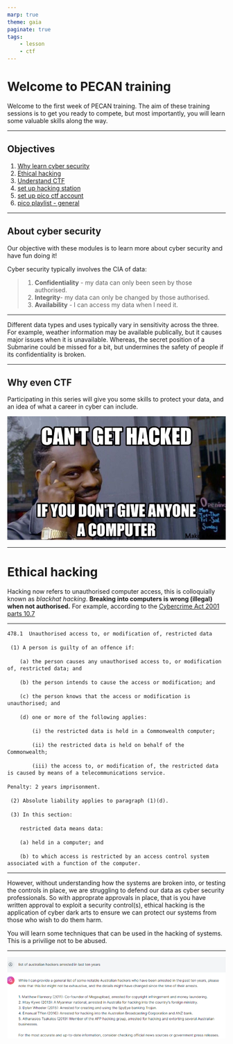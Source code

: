 ```yaml
---
marp: true
theme: gaia
paginate: true
tags:
    - lesson
    - ctf
---
```


# Welcome to PECAN training

Welcome to the first week of PECAN training. The aim of these training sessions is to get you ready to compete, but most importantly, you will learn some valuable skills along the way.

---

## Objectives

1. [Why learn cyber security](#about-cyber-security)
1. [Ethical hacking](#ethical-hacking)
1. [Understand CTF](./about_ctf.md)
1. [set up hacking station](./about_hacking_station.md)
1. [set up pico ctf account](./about_picoctf.md)
1. [pico playlist - general](../labs/pico_playlist_general_1.md)

---

## About cyber security

Our objective with these modules is to learn more about cyber security and have fun doing it!

Cyber security typically involves the CIA of data:
>
> 1. **Confidentiality** - my data can only been seen by those authorised.
> 1. **Integrity**- my data can only be changed by those authorised.
> 1. **Availability** - I can access my data when I need it.

---

Different data types and uses typically vary in sensitivity across the three. For example, weather information may be available publically, but it causes major issues when it is unavailable. Whereas, the secret position of a Submarine could be missed for a bit, but undermines the safety of people if its confidentiality is broken.

---

## Why even CTF

Participating in this series will give you some skills to protect your data, and an idea of what a career in cyber can include.

![image](../img/Security-meme-35.png)

---

# Ethical hacking

Hacking now refers to unauthorised computer access, this is colloquially known as _blackhat hacking_.  **Breaking into computers is wrong (illegal) when not authorised.**  For example, according to the [Cybercrime Act 2001 parts 10.7](https://www.legislation.gov.au/C2004A00937/latest)

---

```
478.1  Unauthorised access to, or modification of, restricted data

 (1) A person is guilty of an offence if:

    (a) the person causes any unauthorised access to, or modification of, restricted data; and

    (b) the person intends to cause the access or modification; and

    (c) the person knows that the access or modification is unauthorised; and

    (d) one or more of the following applies:

        (i) the restricted data is held in a Commonwealth computer;

        (ii) the restricted data is held on behalf of the Commonwealth;

        (iii) the access to, or modification of, the restricted data is caused by means of a telecommunications service.

Penalty: 2 years imprisonment.

 (2) Absolute liability applies to paragraph (1)(d).

 (3) In this section:

    restricted data means data:

    (a) held in a computer; and

    (b) to which access is restricted by an access control system associated with a function of the computer.
 ```
---

However, without understanding how the systems are broken into, or testing the controls in place, we are struggling to defend our data as cyber security professionals. So with approprate approvals in place, that is you have written approval to exploit a security control(s), ethical hacking is the application of cyber dark arts to ensure we can protect our systems from those who wish to do them harm.

You will learn some techniques that can be used in the hacking of systems. This is a privilige not to be abused.

---

![Aussie hackers](../img/aussie-hackers-arrested.png)
